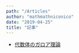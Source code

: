 ```yaml
---
path: "/Articles"
author: "mathmathniconico"
date: "2019-04-25"
title: "記事"
---
```


- [代数体のガロア理論](/Galois/GaloisIntro)